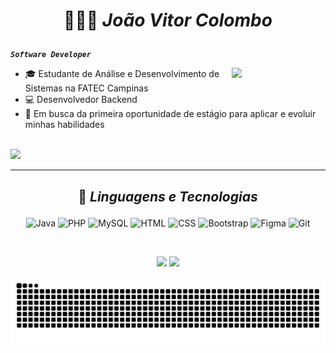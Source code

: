 # <p align="center">👨‍💻🚀 ***João Vitor Colombo*** </p>
***`Software Developer`*** 

<img align="right" width="150" src="https://media1.giphy.com/media/v1.Y2lkPTc5MGI3NjExb211ZHk2ZGxiZ2VqOWM5b3VqYWQwanB6bWhqNzd5cGI1ZXZpbHA3MCZlcD12MV9pbnRlcm5hbF9naWZfYnlfaWQmY3Q9Zw/du3J3cXyzhj75IOgvA/giphy.gif"/>

- 🎓 Estudante de Análise e Desenvolvimento de Sistemas na FATEC Campinas  
- 💻 Desenvolvedor Backend  
- 📌 Em busca da primeira oportunidade de estágio para aplicar e evoluir minhas habilidades


<br>
<a href="https://www.linkedin.com/in/joaocolombo1/" target="_blank"><img src="https://img.shields.io/badge/-LinkedIn-%230077B5?style=for-the-badge&logo=linkedin&logoColor=white" target="_blank"></a>
  
---
 
## <p align="center">🤖 ***Linguagens e Tecnologias*** </p>

<p align="center">
  <img alt="Java" title="Java" width="40px" src="https://cdn.jsdelivr.net/gh/devicons/devicon@latest/icons/java/java-original.svg"/>
  <img alt="PHP" title="PHP" width="40px" src="https://cdn.jsdelivr.net/gh/devicons/devicon@latest/icons/php/php-original.svg"/>
  <img alt="MySQL" title="MySQL" width="40px" src="https://cdn.jsdelivr.net/gh/devicons/devicon@latest/icons/mysql/mysql-original.svg"/>
  <img alt="HTML" title="HTML" width="40px" src="https://cdn.jsdelivr.net/gh/devicons/devicon@latest/icons/html5/html5-original.svg"/>
  <img alt="CSS" title="CSS" width="40px" src="https://cdn.jsdelivr.net/gh/devicons/devicon@latest/icons/css3/css3-original.svg"/>
  <img alt="Bootstrap" title="Bootstrap" width="40px" src="https://cdn.jsdelivr.net/gh/devicons/devicon@latest/icons/bootstrap/bootstrap-original.svg"/>
  <img alt="Figma" title="Figma" width="40px" src="https://cdn.jsdelivr.net/gh/devicons/devicon@latest/icons/figma/figma-original.svg"/>
  <img alt="Git" title="Git" width="40px" src="https://cdn.jsdelivr.net/gh/devicons/devicon@latest/icons/git/git-original.svg"/>
</p>
<br>
<p align="center">
  <img height="170px" src="https://github-readme-stats.vercel.app/api?username=1colombo&show_icons=true&theme=github_dark&include_all_commits=true&hide=stars,issues&locale=pt-br"/>
  <img height="150px" src="https://github-readme-stats.vercel.app/api/top-langs/?username=1colombo&layout=compact&langs_count=7&theme=github_dark"/>
</p>

<p align="center">
  <picture>
    <source media="(prefers-color-scheme: dark)" srcset="https://raw.githubusercontent.com/1colombo/1colombo/output/github-contribution-grid-snake-dark.svg">
    <source media="(prefers-color-scheme: light)" srcset="https://raw.githubusercontent.com/1colombo/1colombo/output/github-contribution-grid-snake.svg">
    <img alt="github contribution grid snake animation" src="https://raw.githubusercontent.com/1colombo/1colombo/output/github-contribution-grid-snake.svg">
  </picture>
</p>
